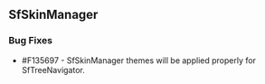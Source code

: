 ## SfSkinManager

### Bug Fixes

* \#F135697 - SfSkinManager themes will be applied properly for SfTreeNavigator.